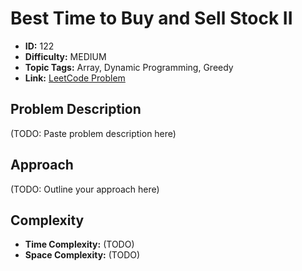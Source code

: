 # Best Time to Buy and Sell Stock II

- **ID:** 122
- **Difficulty:** MEDIUM
- **Topic Tags:** Array, Dynamic Programming, Greedy
- **Link:** [LeetCode Problem](https://leetcode.com/problems/best-time-to-buy-and-sell-stock-ii/description/)

## Problem Description

(TODO: Paste problem description here)

## Approach

(TODO: Outline your approach here)

## Complexity

- **Time Complexity:** (TODO)
- **Space Complexity:** (TODO)
